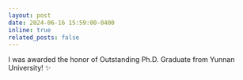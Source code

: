 ```yaml
---
layout: post
date: 2024-06-16 15:59:00-0400
inline: true
related_posts: false
---
```

I was awarded the honor of Outstanding Ph.D. Graduate from Yunnan University! ✨